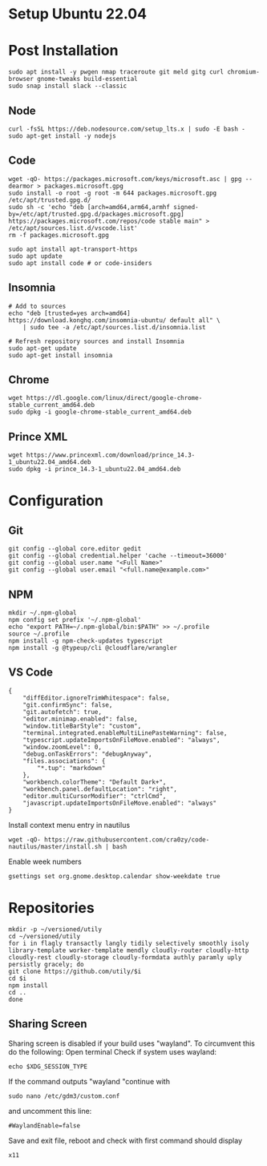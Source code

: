 # Setup Ubuntu 22.04


# Post Installation

```
sudo apt install -y pwgen nmap traceroute git meld gitg curl chromium-browser gnome-tweaks build-essential
sudo snap install slack --classic
```

## Node
```
curl -fsSL https://deb.nodesource.com/setup_lts.x | sudo -E bash -
sudo apt-get install -y nodejs
```

## Code
```
wget -qO- https://packages.microsoft.com/keys/microsoft.asc | gpg --dearmor > packages.microsoft.gpg
sudo install -o root -g root -m 644 packages.microsoft.gpg /etc/apt/trusted.gpg.d/
sudo sh -c 'echo "deb [arch=amd64,arm64,armhf signed-by=/etc/apt/trusted.gpg.d/packages.microsoft.gpg] https://packages.microsoft.com/repos/code stable main" > /etc/apt/sources.list.d/vscode.list'
rm -f packages.microsoft.gpg
```
```
sudo apt install apt-transport-https
sudo apt update
sudo apt install code # or code-insiders
```

## Insomnia
```
# Add to sources
echo "deb [trusted=yes arch=amd64] https://download.konghq.com/insomnia-ubuntu/ default all" \
    | sudo tee -a /etc/apt/sources.list.d/insomnia.list

# Refresh repository sources and install Insomnia
sudo apt-get update
sudo apt-get install insomnia
```
## Chrome
```
wget https://dl.google.com/linux/direct/google-chrome-stable_current_amd64.deb
sudo dpkg -i google-chrome-stable_current_amd64.deb
```

## Prince XML
```
wget https://www.princexml.com/download/prince_14.3-1_ubuntu22.04_amd64.deb
sudo dpkg -i prince_14.3-1_ubuntu22.04_amd64.deb
```

# Configuration

## Git
```
git config --global core.editor gedit
git config --global credential.helper 'cache --timeout=36000'
git config --global user.name "<Full Name>"
git config --global user.email "<full.name@example.com>"
```

## NPM
```
mkdir ~/.npm-global
npm config set prefix '~/.npm-global'
echo "export PATH=~/.npm-global/bin:$PATH" >> ~/.profile
source ~/.profile
npm install -g npm-check-updates typescript
npm install -g @typeup/cli @cloudflare/wrangler
```
## VS Code
```
{
	"diffEditor.ignoreTrimWhitespace": false,
	"git.confirmSync": false,
	"git.autofetch": true,
	"editor.minimap.enabled": false,
	"window.titleBarStyle": "custom",
	"terminal.integrated.enableMultiLinePasteWarning": false,
	"typescript.updateImportsOnFileMove.enabled": "always",
	"window.zoomLevel": 0,
	"debug.onTaskErrors": "debugAnyway",
	"files.associations": {
		"*.tup": "markdown"
	},
	"workbench.colorTheme": "Default Dark+",
	"workbench.panel.defaultLocation": "right",
	"editor.multiCursorModifier": "ctrlCmd",
	"javascript.updateImportsOnFileMove.enabled": "always"
}
```
Install context menu entry in nautilus
```
wget -qO- https://raw.githubusercontent.com/cra0zy/code-nautilus/master/install.sh | bash
```
Enable week numbers
```
gsettings set org.gnome.desktop.calendar show-weekdate true
```

# Repositories
```
mkdir -p ~/versioned/utily
cd ~/versioned/utily
for i in flagly transactly langly tidily selectively smoothly isoly library-template worker-template mendly cloudly-router cloudly-http cloudly-rest cloudly-storage cloudly-formdata authly paramly uply persistly gracely; do 
git clone https://github.com/utily/$i
cd $i
npm install
cd ..
done
```

## Sharing Screen
Sharing screen is disabled if your build uses "wayland". To circumvent this do the following:
Open terminal
Check if system uses wayland:
```
echo $XDG_SESSION_TYPE
```
If the command outputs "wayland "continue with
```
sudo nano /etc/gdm3/custom.conf
```
and uncomment this line:
```
#WaylandEnable=false
```
Save and exit file, reboot and check with first command should display
```
x11
``` 
